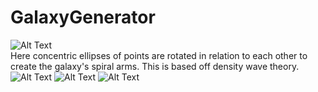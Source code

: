 # GalaxyGenerator
![Alt Text](https://thumbs.gfycat.com/RingedMistyCottonmouth-size_restricted.gif)  
Here concentric ellipses of points are rotated in relation to each other to create the galaxy's spiral arms. This is based off density wave theory.  
![Alt Text](https://thumbs.gfycat.com/WaryIllegalGosling-size_restricted.gif)
![Alt Text](https://thumbs.gfycat.com/FlickeringPoisedDiplodocus-size_restricted.gif)
![Alt Text](https://i.imgur.com/bKKWNJc.png)
